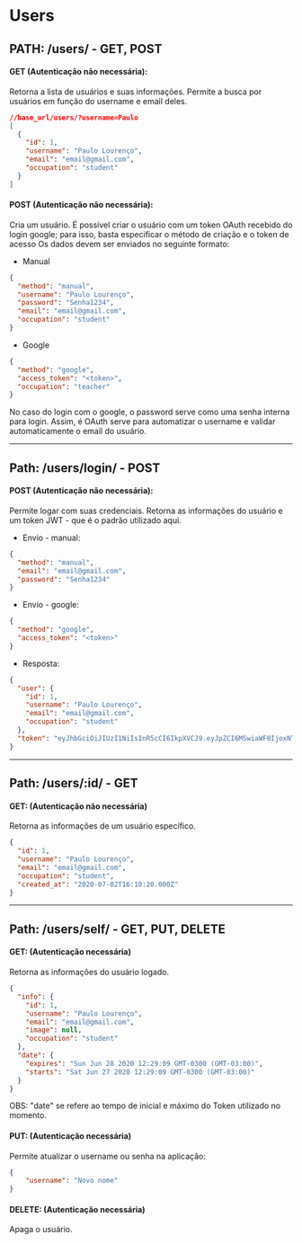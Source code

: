 # Users

## **PATH: /users/ - GET, POST**

#### GET (Autenticação não necessária):

Retorna a lista de usuários e suas informações. Permite a busca por usuários em função do username e email deles.

```json
//base_url/users/?username=Paulo
[
  {
    "id": 1,
    "username": "Paulo Lourenço",
    "email": "email@gmail.com",
    "occupation": "student"
  }
]
```

#### POST (Autenticação não necessária):

Cria um usuário. É possível criar o usuário com um token OAuth recebido do login google; para isso, basta especificar o método de criação e o token de acesso Os dados devem ser enviados no seguinte formato:

- Manual
```json
{
  "method": "manual",
  "username": "Paulo Lourenço",
  "password": "Senha1234",
  "email": "email@gmail.com",
  "occupation": "student"
}
```

- Google
```json
{
  "method": "google",
  "access_token": "<token>",
  "occupation": "teacher"
}
```

No caso do login com o google, o password serve como uma senha interna para login. Assim, é OAuth serve para automatizar o username e validar automaticamente o email do usuário.

<hr>

## **Path: /users/login/ - POST**

#### POST (Autenticação não necessária):

Permite logar com suas credenciais. Retorna as informações do usuário e um token JWT - que é o padrão utilizado aqui.

- Envio - manual:
```json
{
  "method": "manual",
  "email": "email@gmail.com",
  "password": "Senha1234"
}
```

- Envio - google:
```json
{
  "method": "google",
  "access_token": "<token>"
}
```



- Resposta:
```json
{
  "user": {
    "id": 1,
    "username": "Paulo Lourenço",
    "email": "email@gmail.com",
    "occupation": "student"
  },
  "token": "eyJhbGciOiJIUzI1NiIsInR5cCI6IkpXVCJ9.eyJpZCI6MSwiaWF0IjoxNTkzMDkxODc4LCJleHAiOjE1OTMxNzgyNzh9.UctR_2MStYdjWO5fNA8E-bUr7rq4AM6A8ezs7zaqksY"
}
```

<hr>

## **Path: /users/:id/ - GET**

#### GET: (Autenticação não necessária)

Retorna as informações de um usuário específico.

```json
{
  "id": 1,
  "username": "Paulo Lourenço",
  "email": "email@gmail.com",
  "occupation": "student",
  "created_at": "2020-07-02T16:10:20.000Z"
}
```

<hr>

## **Path: /users/self/ - GET, PUT, DELETE**

#### GET: (Autenticação necessária)

Retorna as informações do usuário logado. 

```json
{
  "info": {
    "id": 1,
    "username": "Paulo Lourenço",
    "email": "email@gmail.com",
    "image": null,
    "occupation": "student"
  },
  "date": {
    "expires": "Sun Jun 28 2020 12:29:09 GMT-0300 (GMT-03:00)",
    "starts": "Sat Jun 27 2020 12:29:09 GMT-0300 (GMT-03:00)"
  }
}
```
OBS: "date" se refere ao tempo de inicial e máximo do Token utilizado no momento.


#### PUT: (Autenticação necessária)
Permite atualizar o username ou senha na aplicação:
```json
{
    "username": "Novo nome"
}
```

#### DELETE: (Autenticação necessária)
Apaga o usuário.
